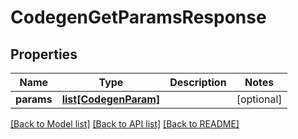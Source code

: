 # CodegenGetParamsResponse

## Properties
Name | Type | Description | Notes
------------ | ------------- | ------------- | -------------
**params** | [**list[CodegenParam]**](CodegenParam.md) |  | [optional] 

[[Back to Model list]](../README.md#documentation-for-models) [[Back to API list]](../README.md#documentation-for-api-endpoints) [[Back to README]](../README.md)


